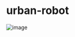 # urban-robot
![image](https://user-images.githubusercontent.com/125227309/218551188-f1fda554-2a15-47b4-a9cf-41275290d37a.png)
